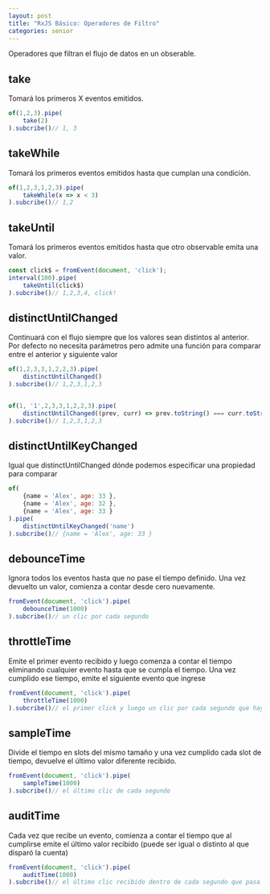 ```yaml
---
layout: post
title: "RxJS Básico: Operadores de Filtro"
categories: senior
---
```


Operadores que filtran el flujo de datos en un obserable<!--more-->.

## take
Tomará los primeros X eventos emitidos.

```javascript
of(1,2,3).pipe(
    take(2)
).subcribe()// 1, 3
```

## takeWhile
Tomará los primeros eventos emitidos hasta que cumplan una condición.

```javascript
of(1,2,3,1,2,3).pipe(
    takeWhile(x => x < 3)
).subcribe()// 1,2
```

## takeUntil
Tomará los primeros eventos emitidos hasta que otro observable emita una valor.

```javascript
const click$ = fromEvent(document, 'click');
interval(100).pipe(
    takeUntil(click$)
).subcribe()// 1,2,3,4, click!
```

## distinctUntilChanged
Continuará con el flujo siempre que los valores sean distintos al anterior.
Por defecto no necesita parámetros pero admite una función para comparar entre el anterior y siguiente valor

```javascript
of(1,2,3,3,1,2,2,3).pipe(
    distinctUntilChanged()
).subcribe()// 1,2,3,1,2,3


of(1, '1',2,3,3,1,2,2,3).pipe(
    distinctUntilChanged((prev, curr) => prev.toString() === curr.toString())
).subcribe()// 1,2,3,1,2,3
```

## distinctUntilKeyChanged
Igual que distinctUntilChanged dónde podemos especificar una propiedad para comparar

```javascript
of(
    {name = 'Alex', age: 33 },
    {name = 'Alex', age: 32 },
    {name = 'Alex', age: 33 }
).pipe(
    distinctUntilKeyChanged('name')
).subcribe()// {name = 'Alex', age: 33 }
```

## debounceTime
Ignora todos los eventos hasta que no pase el tiempo definido. Una vez devuelto un valor, comienza a contar desde cero nuevamente.

```javascript
fromEvent(document, 'click').pipe(
    debounceTime(1000)
).subcribe()// un clic por cada segundo
```

## throttleTime
Emite el primer evento recibido y luego comenza a contar el tiempo eliminando cualquier evento hasta que se cumpla el tiempo. Una vez cumplido ese tiempo, emite el siguiente evento que ingrese

```javascript
fromEvent(document, 'click').pipe(
    throttleTime(1000)
).subcribe()// el primer click y luego un clic por cada segundo que haya pasado
```

## sampleTime
Divide el tiempo en slots del mismo tamaño y una vez cumplido cada slot de tiempo, devuelve el último valor diferente recibido.

```javascript
fromEvent(document, 'click').pipe(
    sampleTime(1000)
).subcribe()// el último clic de cada segundo
```

## auditTime
Cada vez que recibe un evento, comienza a contar el tiempo que al cumplirse emite el último valor recibido (puede ser igual o distinto al que disparó la cuenta)

```javascript
fromEvent(document, 'click').pipe(
    auditTime(1000)
).subcribe()// el último clic recibido dentro de cada segundo que pasa empezando a contar desde un click
```